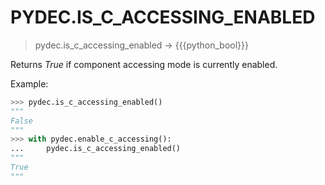 # PYDEC.IS_C_ACCESSING_ENABLED
> pydec.is_c_accessing_enabled  →  {{{python_bool}}}

Returns *True* if component accessing mode is currently enabled.


Example:
```python
>>> pydec.is_c_accessing_enabled()
"""
False
"""
>>> with pydec.enable_c_accessing():
...     pydec.is_c_accessing_enabled()
"""
True
"""
```